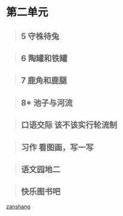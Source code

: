# 第二单元

<Ebook grade="xxyw3b" :pages="15" :paged="15" ></Ebook>

> ## 5 守株待兔

<Ebook grade="xxyw3b" :pages="16" :paged="17" ></Ebook>

> ## 6 陶罐和铁罐

<Ebook grade="xxyw3b" :pages="18" :paged="20" ></Ebook>

> ## 7 鹿角和鹿腿

<Ebook grade="xxyw3b" :pages="21" :paged="22" ></Ebook>

> ## 8* 池子与河流

<Ebook grade="xxyw3b" :pages="23" :paged="26" ></Ebook>

> ## 口语交际 该不该实行轮流制

<Ebook grade="xxyw3b" :pages="27" :paged="27" ></Ebook>

> ## 习作 看图画，写一写

<Ebook grade="xxyw3b" :pages="28" :paged="28" ></Ebook>

> ## 语文园地二

<Ebook grade="xxyw3b" :pages="29" :paged="30" ></Ebook>

> ## 快乐图书吧

<Ebook grade="xxyw3b" :pages="31" :paged="32" ></Ebook>


[zanshang](../res/zanshang.md ':include')